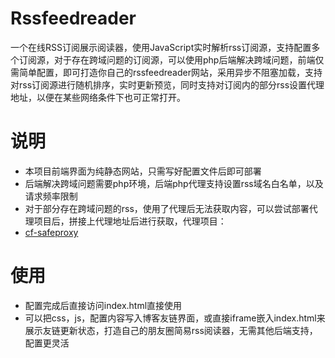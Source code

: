 # Rssfeedreader
一个在线RSS订阅展示阅读器，使用JavaScript实时解析rss订阅源，支持配置多个订阅源，对于存在跨域问题的订阅源，可以使用php后端解决跨域问题，前端仅需简单配置，即可打造你自己的rssfeedreader网站，采用异步不阻塞加载，支持对rss订阅源进行随机排序，实时更新预览，同时支持对订阅内的部分rss设置代理地址，以便在某些网络条件下也可正常打开。
# 说明
- 本项目前端界面为纯静态网站，只需写好配置文件后即可部署
- 后端解决跨域问题需要php环境，后端php代理支持设置rss域名白名单，以及请求频率限制
- 对于部分存在跨域问题的rss，使用了代理后无法获取内容，可以尝试部署代理项目后，拼接上代理地址后进行获取，代理项目：
- [cf-safeproxy](https://github.com/eraycc/cloudflare-safeproxy)

# 使用
- 配置完成后直接访问index.html直接使用
- 可以把css，js，配置内容写入博客友链界面，或直接iframe嵌入index.html来展示友链更新状态，打造自己的朋友圈简易rss阅读器，无需其他后端支持，配置更灵活
